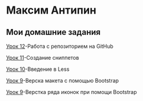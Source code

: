 # Максим Антипин
## Мои домашние задания


[Урок 12](https://lud1kkk.github.io "Моя готовая домашка")-Работа с репозиторием на GitHub


[Урок 11](https://lud1kkk.github.io "Урок по сниппетам")-Создание сниппетов


[Урок 10](https://lud1kkk.github.io "Препроцессор Less")-Введение в Less


[Урок 9](https://lud1kkk.github.io "Верстка по Bootstrap")-Верска макета с помощью Bootstrap


[Урок 9](https://lud1kkk.github.io "Верстка ряда с иконками по Bootstrap")-Верстка ряда иконок при помощи Bootstrap
